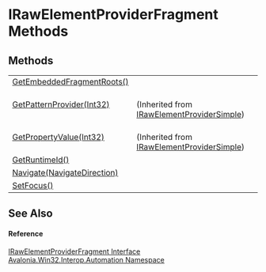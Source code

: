 # IRawElementProviderFragment Methods




## Methods
<table>
<tr>
<td><a href="M_Avalonia_Win32_Interop_Automation_IRawElementProviderFragment_GetEmbeddedFragmentRoots">GetEmbeddedFragmentRoots()</a></td>
<td> </td>
</tr>
<tr>
<td><a href="M_Avalonia_Win32_Interop_Automation_IRawElementProviderSimple_GetPatternProvider">GetPatternProvider(Int32)</a></td>
<td><br />(Inherited from <a href="T_Avalonia_Win32_Interop_Automation_IRawElementProviderSimple">IRawElementProviderSimple</a>)</td>
</tr>
<tr>
<td><a href="M_Avalonia_Win32_Interop_Automation_IRawElementProviderSimple_GetPropertyValue">GetPropertyValue(Int32)</a></td>
<td><br />(Inherited from <a href="T_Avalonia_Win32_Interop_Automation_IRawElementProviderSimple">IRawElementProviderSimple</a>)</td>
</tr>
<tr>
<td><a href="M_Avalonia_Win32_Interop_Automation_IRawElementProviderFragment_GetRuntimeId">GetRuntimeId()</a></td>
<td> </td>
</tr>
<tr>
<td><a href="M_Avalonia_Win32_Interop_Automation_IRawElementProviderFragment_Navigate">Navigate(NavigateDirection)</a></td>
<td> </td>
</tr>
<tr>
<td><a href="M_Avalonia_Win32_Interop_Automation_IRawElementProviderFragment_SetFocus">SetFocus()</a></td>
<td> </td>
</tr>
</table>

## See Also


#### Reference
<a href="T_Avalonia_Win32_Interop_Automation_IRawElementProviderFragment">IRawElementProviderFragment Interface</a>  
<a href="N_Avalonia_Win32_Interop_Automation">Avalonia.Win32.Interop.Automation Namespace</a>  

